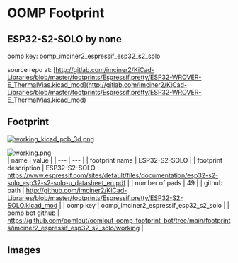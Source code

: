 # OOMP Footprint  
## ESP32-S2-SOLO  by none  
  
oomp key: oomp_imciner2_espressif_esp32_s2_solo  
  
source repo at: [http://gitlab.com/imciner2/KiCad-Libraries/blob/master/footprints/Espressif.pretty/ESP32-WROVER-E_ThermalVias.kicad_mod](http://gitlab.com/imciner2/KiCad-Libraries/blob/master/footprints/Espressif.pretty/ESP32-WROVER-E_ThermalVias.kicad_mod)  
## Footprint  
  
[![working_kicad_pcb_3d.png](working_kicad_pcb_3d_600.png)](working_kicad_pcb_3d.png)  
  
[![working.png](working_600.png)](working.png)  
| name | value | 
| --- | --- | 
| footprint name | ESP32-S2-SOLO | 
| footprint description | ESP32-S2-SOLO https://www.espressif.com/sites/default/files/documentation/esp32-s2-solo_esp32-s2-solo-u_datasheet_en.pdf | 
| number of pads | 49 | 
| github path | http://github.com/imciner2/KiCad-Libraries/blob/master/footprints/Espressif.pretty/ESP32-S2-SOLO.kicad_mod | 
| oomp key | oomp_imciner2_espressif_esp32_s2_solo | 
| oomp bot github | https://github.com/oomlout/oomlout_oomp_footprint_bot/tree/main/footprints/imciner2_espressif_esp32_s2_solo/working | 
## Images  
